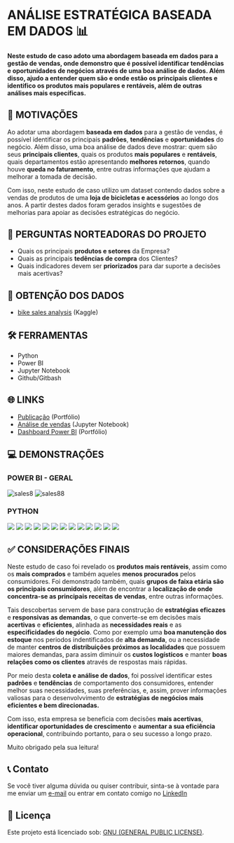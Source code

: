 # ANÁLISE ESTRATÉGICA BASEADA EM DADOS 📊
#### Neste estudo de caso adoto uma abordagem baseada em dados para a gestão de vendas, onde demonstro que é possível identificar tendências e oportunidades de negócios através de uma boa análise de dados. Além disso, ajudo a entender quem são e onde estão os principais clientes e identifico os produtos mais populares e rentáveis, além de outras análises mais específicas.

## 🎯 MOTIVAÇÕES
Ao adotar uma abordagem **baseada em dados** para a gestão de vendas, é possível identificar os principais **padrões**, **tendências** e **oportunidades** do negócio. Além disso, uma boa análise de dados deve mostrar: quem são seus **principais clientes**, quais os produtos **mais populares** e **rentáveis**, quais departamentos estão apresentando **melhores retornos**, quando houve **queda no faturamento**, entre outras informações que ajudam a melhorar a tomada de decisão.

Com isso, neste estudo de caso utilizo um dataset contendo dados sobre a vendas de produtos de uma **loja de bicicletas e acessórios** ao longo dos anos. A partir destes dados foram gerados insights e sugestões de melhorias para apoiar as decisões estratégicas do negócio.

## 💭 PERGUNTAS NORTEADORAS DO PROJETO
- Quais os principais **produtos e setores** da Empresa?
- Quais as principais **tedências de compra** dos Clientes?
- Quais indicadores devem ser **priorizados** para dar suporte a decisões mais acertivas?
   
## 🎲 OBTENÇÃO DOS DADOS
- [bike sales analysis](https://www.kaggle.com/datasets/ahmedterry/bikedata?resource=download) (Kaggle)
  
## 🛠️ FERRAMENTAS
- Python
- Power BI
- Jupyter Notebook
- Github/Gitbash
  
## 🌐 LINKS
- [Publicação]() (Portfólio)
- [Análise de vendas]() (Jupyter Notebook)
- [Dashboard Power BI](https://app.powerbi.com/view?r=eyJrIjoiYTdlNGFjNzEtZmRjOS00MTE3LThiMzEtZTI5NmE1ODA2YWNhIiwidCI6IjBkZjE5YTliLTgyMDItNDA3ZC04ZDQ3LWFiMGZkOTJiYmJmMiJ9) (Portfólio)

## 💻 DEMONSTRAÇÕES
### POWER BI - GERAL
![sales8](https://i.postimg.cc/CKXBmgKJ/sales8.png)
![sales88](https://i.postimg.cc/NF7Ks2kP/sales88.png)

### PYTHON
![](https://i.postimg.cc/TPdMFLK3/sales22.png)
![](https://i.postimg.cc/8PvS6V8N/sales2.png)
![](https://i.postimg.cc/SKgFhS97/sales44.png)
![](https://i.postimg.cc/Gm11PSrY/sales4.png)
![](https://i.postimg.cc/Px7gCS2C/sales444.png)
![](https://i.postimg.cc/W16c56by/sales5.png)
![](https://i.postimg.cc/C1dyM3Hy/sales55.png)
![](https://i.postimg.cc/DZmsBZcy/sales5.png)
![](https://i.postimg.cc/jj37Y0xj/sales51.png)
![](https://i.postimg.cc/7h8bqqpq/sales6.png)
![](https://i.postimg.cc/hjFKdpMr/sales66.png)
![](https://i.postimg.cc/CLvYNFmd/sales666.png)
![](https://i.postimg.cc/DwHT9xVT/sales6666.png)

## ✅  CONSIDERAÇÕES FINAIS

Neste estudo de caso foi revelado os **produtos mais rentáveis**, assim como os **mais comprados** e também aqueles **menos procurados** pelos consumidores. Foi demonstrado  também, quais **grupos de faixa etária são os principais consumidores**, além de encontrar a **localização de onde concentra-se as principais receitas de vendas**, entre outras informações. 

Tais descobertas servem de base para construção de **estratégias eficazes** e **responsivas as demandas**, o que converte-se em decisões mais **acertivas** e **eficientes**, alinhada as **necessidades reais** e as **especificidades do negócio**. Como por exemplo uma **boa manutenção dos estoque** nos periodos indentificados de **alta demanda**, ou a necessidade de manter **centros de distribuições próximos as localidades** que possuem maiores demandas, para assim diminuir os **custos logísticos** e manter **boas relações como os clientes** através de respostas mais rápidas.

Por meio desta **coleta e análise de dados**, foi possível identificar estes **padrões** e **tendências** de comportamento dos consumidores, entender melhor suas necessidades, suas preferências, e, assim, prover informações valiosas para o desenvolvvimento de **estratégias de negócios mais eficientes e bem direcionadas.**

Com isso, esta empresa se beneficia com decisões **mais acertivas**, **identificar oportunidades de crescimento** e **aumentar a sua eficiência operacional**, contribuindo portanto, para o seu sucesso a longo prazo.

Muito obrigado pela sua leitura!

## 📞 Contato 
Se você tiver alguma dúvida ou quiser contribuir, sinta-se à vontade para me enviar um [e-mail](rodrigosantospinheiro@gmail.com) ou entrar em contato comigo no [LinkedIn](https://www.linkedin.com/in/rodrigo-s-pinheiro/)

## 📝 Licença
Este projeto está licenciado sob: [GNU (GENERAL PUBLIC LICENSE)]().





